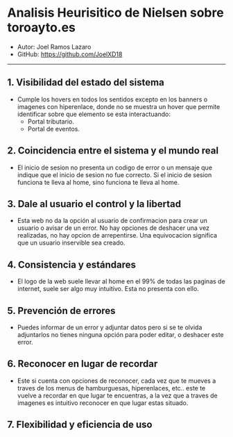 # Analisis Heurisitico de Nielsen sobre toroayto.es

- Autor: Joel Ramos Lazaro
- GitHub: https://github.com/JoelXD18

---

## 1. Visibilidad del estado del sistema

- Cumple los hovers en todos los sentidos excepto en los banners o imagenes con hiperenlace, donde no se muestra un hover que permite identificar sobre que elemento se esta interactuando:
  - Portal tributario.
  - Portal de eventos.

## 2. Coincidencia entre el sistema y el mundo real

- El inicio de sesion no presenta un codigo de error o un mensaje que indique que el inicio de sesion no fue correcto. Si el inicio de sesion funciona te lleva al home, sino funciona te lleva al home.


## 3. Dale al usuario el control y la libertad

- Esta web no da la opción al usuario de confirmacion para crear un usuario o avisar de un error. No hay opciones de deshacer una vez realizadas, no hay opcion de arrepentirse. Una equivocacion significa que un usuario inservible sea creado.

## 4. Consistencia y estándares
- El logo de la web suele llevar al home en el 99% de todas las paginas de internet, suele ser algo muy intuitivo. Esta no presenta con ello.

## 5. Prevención de errores
- Puedes informar de un error y adjuntar datos pero si se te olvida adjuntarlos no tienes ninguna opción para poder editar, o deshacer este error.

## 6. Reconocer en lugar de recordar
- Este si cuenta con opciones de reconocer, cada vez que te mueves a traves de los menus de hamburguesas, hiperenlaces, etc.. este te vuelve a recordar en que lugar te encuentras, a la vez que a traves de imagenes es intuitivo reconocer en que lugar estas situado.

## 7. Flexibilidad y eficiencia de uso

